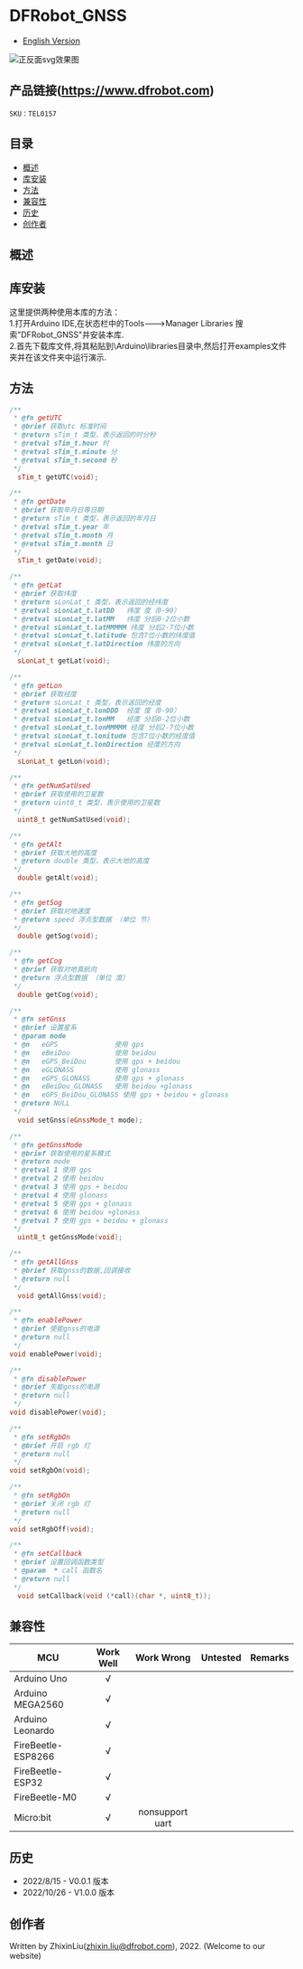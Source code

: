 # DFRobot_GNSS
- [English Version](./README.md)



![正反面svg效果图](resources/images/TEL0157.jpg)


## 产品链接(https://www.dfrobot.com)

    SKU：TEL0157

## 目录

* [概述](#概述)
* [库安装](#库安装)
* [方法](#方法)
* [兼容性](#兼容性y)
* [历史](#历史)
* [创作者](#创作者)

## 概述


## 库安装
这里提供两种使用本库的方法：<br>
1.打开Arduino IDE,在状态栏中的Tools--->Manager Libraries 搜索"DFRobot_GNSS"并安装本库.<br>
2.首先下载库文件,将其粘贴到\Arduino\libraries目录中,然后打开examples文件夹并在该文件夹中运行演示.<br>

## 方法

```C++
/**
 * @fn getUTC
 * @brief 获取utc 标准时间
 * @return sTim_t 类型，表示返回的时分秒
 * @retval sTim_t.hour 时
 * @retval sTim_t.minute 分
 * @retval sTim_t.second 秒
 */
  sTim_t getUTC(void);

/**
 * @fn getDate
 * @brief 获取年月日等日期
 * @return sTim_t 类型，表示返回的年月日
 * @retval sTim_t.year 年
 * @retval sTim_t.month 月
 * @retval sTim_t.month 日
 */
  sTim_t getDate(void);

/**
 * @fn getLat
 * @brief 获取纬度
 * @return sLonLat_t 类型，表示返回的经纬度
 * @retval sLonLat_t.latDD   纬度 度（0-90）
 * @retval sLonLat_t.latMM   纬度 分后0-2位小数
 * @retval sLonLat_t.latMMMMM 纬度 分后2-7位小数
 * @retval sLonLat_t.latitude 包含7位小数的纬度值
 * @retval sLonLat_t.latDirection 纬度的方向
 */
  sLonLat_t getLat(void);

/**
 * @fn getLon
 * @brief 获取经度
 * @return sLonLat_t 类型，表示返回的经度
 * @retval sLonLat_t.lonDDD  经度 度（0-90）
 * @retval sLonLat_t.lonMM   经度 分后0-2位小数
 * @retval sLonLat_t.lonMMMMM 经度 分后2-7位小数
 * @retval sLonLat_t.lonitude 包含7位小数的经度值
 * @retval sLonLat_t.lonDirection 经度的方向
 */
  sLonLat_t getLon(void);

/**
 * @fn getNumSatUsed
 * @brief 获取使用的卫星数
 * @return uint8_t 类型，表示使用的卫星数
 */
  uint8_t getNumSatUsed(void);

/**
 * @fn getAlt
 * @brief 获取大地的高度
 * @return double 类型，表示大地的高度
 */
  double getAlt(void);

/**
 * @fn getSog
 * @brief 获取对地速度
 * @return speed 浮点型数据 （单位 节）
 */
  double getSog(void);

/**
 * @fn getCog
 * @brief 获取对地真航向
 * @return 浮点型数据 （单位 度）
 */
  double getCog(void);

/**
 * @fn setGnss
 * @brief 设置星系
 * @param mode
 * @n   eGPS              使用 gps
 * @n   eBeiDou           使用 beidou
 * @n   eGPS_BeiDou       使用 gps + beidou
 * @n   eGLONASS          使用 glonass
 * @n   eGPS_GLONASS      使用 gps + glonass
 * @n   eBeiDou_GLONASS   使用 beidou +glonass
 * @n   eGPS_BeiDou_GLONASS 使用 gps + beidou + glonass
 * @return NULL
 */
  void setGnss(eGnssMode_t mode);

/**
 * @fn getGnssMode
 * @brief 获取使用的星系模式
 * @return mode
 * @retval 1 使用 gps
 * @retval 2 使用 beidou
 * @retval 3 使用 gps + beidou
 * @retval 4 使用 glonass
 * @retval 5 使用 gps + glonass
 * @retval 6 使用 beidou +glonass
 * @retval 7 使用 gps + beidou + glonass
 */
  uint8_t getGnssMode(void);

/**
 * @fn getAllGnss
 * @brief 获取gnss的数据,回调接收
 * @return null
 */
  void getAllGnss(void);

/**
 * @fn enablePower
 * @brief 使能gnss的电源
 * @return null
 */
void enablePower(void);

/**
 * @fn disablePower
 * @brief 失能gnss的电源
 * @return null
 */
void disablePower(void);

/**
 * @fn setRgbOn
 * @brief 开启 rgb 灯
 * @return null
 */
void setRgbOn(void);

/**
 * @fn setRgbOn
 * @brief 关闭 rgb 灯
 * @return null
 */
void setRgbOff(void);

/**
 * @fn setCallback
 * @brief 设置回调函数类型
 * @param  * call 函数名
 * @return null
 */
  void setCallback(void (*call)(char *, uint8_t));
```

## 兼容性

MCU                | Work Well    |   Work Wrong    | Untested    | Remarks
------------------ | :----------: | :-------------: | :---------: | :----:
Arduino Uno        |      √       |                 |             |
Arduino MEGA2560   |      √       |                 |             |
Arduino Leonardo   |      √       |                 |             |
FireBeetle-ESP8266 |      √       |                 |             |
FireBeetle-ESP32   |      √       |                 |             |
FireBeetle-M0      |      √       |                 |             |
Micro:bit          |      √       | nonsupport uart |             |


## 历史
- 2022/8/15 - V0.0.1 版本
- 2022/10/26 - V1.0.0 版本

## 创作者

Written by ZhixinLiu(zhixin.liu@dfrobot.com), 2022. (Welcome to our website)